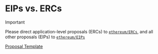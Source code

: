 # EIPs vs. ERCs

> [!IMPORTANT]
> Please direct application-level proposals (ERCs) to [`ethereum/ERCs`](https://github.com/ethereum/ERCs),
> and all other proposals (EIPs) to [`ethereum/EIPs`](https://github.com/ethereum/EIPs)

<!-- TODO -->

[Proposal Template](./docs/template.md)
